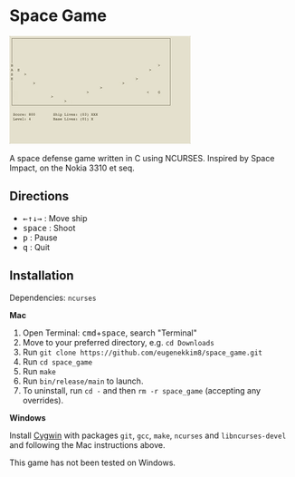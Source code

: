 # Space Game

![Game preview](assets/preview.gif)

A space defense game written in C using NCURSES. Inspired by Space Impact, on the Nokia 3310 et seq.

## Directions
* <kbd>←</kbd><kbd>↑</kbd><kbd>↓</kbd><kbd>→</kbd> : Move ship
* <kbd>space</kbd> : Shoot
* <kbd>p</kbd> : Pause
* <kbd>q</kbd> : Quit

## Installation
Dependencies: `ncurses`

**Mac**
1. Open Terminal: <kbd>cmd</kbd>+<kbd>space</kbd>, search "Terminal"
2. Move to your preferred directory, e.g. `cd Downloads`
3. Run `git clone https://github.com/eugenekkim8/space_game.git`
4. Run `cd space_game`
5. Run `make`
6. Run `bin/release/main` to launch.
7. To uninstall, run `cd -` and then `rm -r space_game` (accepting any overrides).

**Windows**

Install [Cygwin](https://www.cygwin.com/) with packages `git`, `gcc`, `make`, `ncurses` and `libncurses-devel` and following the Mac instructions above.

This game has not been tested on Windows. 
